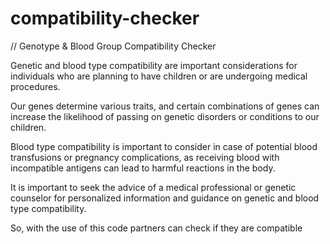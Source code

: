 # compatibility-checker
// Genotype & Blood Group Compatibility Checker

Genetic and blood type compatibility are important considerations for individuals who are planning to have children or are undergoing medical procedures. 

Our genes determine various traits, and certain combinations of genes can increase the likelihood of passing on genetic disorders or conditions to our children. 

Blood type compatibility is important to consider in case of potential blood transfusions or pregnancy complications, as receiving blood with incompatible antigens can lead to harmful reactions in the body. 

It is important to seek the advice of a medical professional or genetic counselor for personalized information and guidance on genetic and blood type compatibility.

So, with the use of this code partners can check if they are compatible
